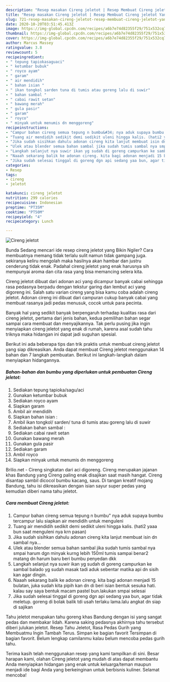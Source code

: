 ```yaml
---
description: "Resep masakan Cireng jeletot | Resep Membuat Cireng jeletot Yang Sempurna"
title: "Resep masakan Cireng jeletot | Resep Membuat Cireng jeletot Yang Sempurna"
slug: 721-resep-masakan-cireng-jeletot-resep-membuat-cireng-jeletot-yang-sempurna
date: 2020-10-20T03:51:45.413Z
image: https://img-global.cpcdn.com/recipes/a6b7e74d82355f29/751x532cq70/cireng-jeletot-foto-resep-utama.jpg
thumbnail: https://img-global.cpcdn.com/recipes/a6b7e74d82355f29/751x532cq70/cireng-jeletot-foto-resep-utama.jpg
cover: https://img-global.cpcdn.com/recipes/a6b7e74d82355f29/751x532cq70/cireng-jeletot-foto-resep-utama.jpg
author: Marcus Massey
ratingvalue: 3.8
reviewcount: 5
recipeingredient:
- " tepung tapiokasaguaci"
- " ketumbar bubuk"
- " royco ayam"
- " garam"
- " air mendidih"
- " bahan isian "
- " ikan tongkol sarden tuna di tumis atau goreng lalu di suwir"
- " bahan sambal "
- " cabai rawit setan"
- " bawang merah"
- " gula pasir"
- " garam"
- " royco"
- " minyak untuk menumis dn menggoreng"
recipeinstructions:
- "Campur bahan cireng semua tepung n bumbu&#34; nya aduk supaya bumbu tercampur lalu siapkan air mendidih untuk menguleni"
- "Tuang air mendidih sedikit demi sedikit uleni hingga kalis. (hati2 yaaa bun saat menguleni nya krn pasan)"
- "Jika sudah sisihkan dahulu adonan cireng kita lanjut membuat isin dn sambal nya..."
- "Ulek atau blender semua bahan sambal jika sudah tumis sambal nya smpai harum dgn minyak kurng lebih 150ml tumis sampai benar2 matang dn harum baru beri bumbu penyedan dkk"
- "Langkah selanjut nya suwir ikan yg sudah di goreng campurkan ke sambal balado yg sudah masak tadi aduk sebentar matika api dn sisih kan agar dingin."
- "Naaah sekarang balik ke adonan cireng. kita bagi adonan menjadi 15 bulatan, juka sudah kita pipih kan dn di beri isian bentuk sesuka hati. kalau say saya bentuk macam pastel bun.lakukan smpai selesai"
- "Jika sudah selesai tinggal di goreng dgn api sedang yaa bun, agar tidak meletup. goreng di bolak balik tdi usah terlaku lama.lalu angkat dn siap di sajikan"
categories:
- Resep
tags:
- cireng
- jeletot

katakunci: cireng jeletot 
nutrition: 299 calories
recipecuisine: Indonesian
preptime: "PT35M"
cooktime: "PT50M"
recipeyield: "4"
recipecategory: Lunch

---
```



![Cireng jeletot](https://img-global.cpcdn.com/recipes/a6b7e74d82355f29/751x532cq70/cireng-jeletot-foto-resep-utama.jpg)

Bunda Sedang mencari ide resep cireng jeletot yang Bikin Ngiler? Cara membuatnya memang tidak terlalu sulit namun tidak gampang juga. sekiranya keliru mengolah maka hasilnya akan hambar dan justru cenderung tidak enak. Padahal cireng jeletot yang enak harusnya sih mempunyai aroma dan cita rasa yang bisa memancing selera kita.

Cireng jeletot dibuat dari adonan aci yang dicampur banyak cabai sehingga rasa pedasnya berpadu dengan tekstur garing dan lembut aci yang digoreng ini. Salah satu varian cireng yang bisa kamu coba adalah cireng jeletot. Adonan cireng ini dibuat dari campuran cukup banyak cabai yang membuat rasanya jadi pedas menusuk, cocok untuk para pecinta.

Banyak hal yang sedikit banyak berpengaruh terhadap kualitas rasa dari cireng jeletot, pertama dari jenis bahan, kedua pemilihan bahan segar sampai cara membuat dan menyajikannya. Tak perlu pusing jika ingin menyiapkan cireng jeletot yang enak di rumah, karena asal sudah tahu triknya maka hidangan ini dapat jadi suguhan spesial.


Berikut ini ada beberapa tips dan trik praktis untuk membuat cireng jeletot yang siap dikreasikan. Anda dapat membuat Cireng jeletot menggunakan 14 bahan dan 7 langkah pembuatan. Berikut ini langkah-langkah dalam menyiapkan hidangannya.

<!--inarticleads1-->

##### Bahan-bahan dan bumbu yang diperlukan untuk pembuatan Cireng jeletot:

1. Sediakan  tepung tapioka/sagu/aci
1. Gunakan  ketumbar bubuk
1. Sediakan  royco ayam
1. Siapkan  garam
1. Ambil  air mendidih
1. Siapkan  bahan isian :
1. Ambil  ikan tongkol/ sarden/ tuna di tumis atau goreng lalu di suwir
1. Sediakan  bahan sambal :
1. Sediakan  cabai rawit setan
1. Gunakan  bawang merah
1. Gunakan  gula pasir
1. Sediakan  garam
1. Ambil  royco
1. Siapkan  minyak untuk menumis dn menggoreng


Brilio.net - Cireng singkatan dari aci digoreng. Cireng merupakan jajanan khas Bandung yang Cireng paling enak disajikan saat masih hangat. Cireng disantap sambil dicocol bumbu kacang, saus. Di tangan kreatif mojang Bandung, tahu isi dikreasikan dengan isian sayur super pedas yang kemudian diberi nama tahu jeletot. 

<!--inarticleads2-->

##### Cara membuat Cireng jeletot:

1. Campur bahan cireng semua tepung n bumbu&#34; nya aduk supaya bumbu tercampur lalu siapkan air mendidih untuk menguleni
1. Tuang air mendidih sedikit demi sedikit uleni hingga kalis. (hati2 yaaa bun saat menguleni nya krn pasan)
1. Jika sudah sisihkan dahulu adonan cireng kita lanjut membuat isin dn sambal nya...
1. Ulek atau blender semua bahan sambal jika sudah tumis sambal nya smpai harum dgn minyak kurng lebih 150ml tumis sampai benar2 matang dn harum baru beri bumbu penyedan dkk
1. Langkah selanjut nya suwir ikan yg sudah di goreng campurkan ke sambal balado yg sudah masak tadi aduk sebentar matika api dn sisih kan agar dingin.
1. Naaah sekarang balik ke adonan cireng. kita bagi adonan menjadi 15 bulatan, juka sudah kita pipih kan dn di beri isian bentuk sesuka hati. kalau say saya bentuk macam pastel bun.lakukan smpai selesai
1. Jika sudah selesai tinggal di goreng dgn api sedang yaa bun, agar tidak meletup. goreng di bolak balik tdi usah terlaku lama.lalu angkat dn siap di sajikan


Tahu jeletot merupakan tahu goreng khas Bandung dengan isi yang sangat pedas dan membakar lidah. Karena saking pedasnya akhirnya tahu tersebut diberi julukan jeletot. Resep Tahu Jeletot, Rasa Pedas Gurih yang Membuatmu Ingin Tambah Terus. Simpan ke bagian favorit Tersimpan di bagian favorit. Belum lengkap camilanmu kalau belum mencoba pedas gurih tahu. 

Terima kasih telah menggunakan resep yang kami tampilkan di sini. Besar harapan kami, olahan Cireng jeletot yang mudah di atas dapat membantu Anda menyiapkan hidangan yang enak untuk keluarga/teman maupun menjadi ide bagi Anda yang berkeinginan untuk berbisnis kuliner. Selamat mencoba!
